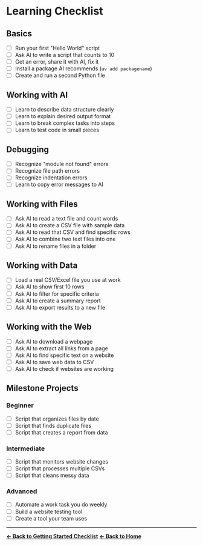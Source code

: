 # Learning Checklist

## Basics

- [ ] Run your first "Hello World" script
- [ ] Ask AI to write a script that counts to 10
- [ ] Get an error, share it with AI, fix it
- [ ] Install a package AI recommends (`uv add packagename`)
- [ ] Create and run a second Python file

## Working with AI

- [ ] Learn to describe data structure clearly
- [ ] Learn to explain desired output format
- [ ] Learn to break complex tasks into steps
- [ ] Learn to test code in small pieces

## Debugging

- [ ] Recognize "module not found" errors
- [ ] Recognize file path errors
- [ ] Recognize indentation errors
- [ ] Learn to copy error messages to AI

## Working with Files

- [ ] Ask AI to read a text file and count words
- [ ] Ask AI to create a CSV file with sample data
- [ ] Ask AI to read that CSV and find specific rows
- [ ] Ask AI to combine two text files into one
- [ ] Ask AI to rename files in a folder

## Working with Data

- [ ] Load a real CSV/Excel file you use at work
- [ ] Ask AI to show first 10 rows
- [ ] Ask AI to filter for specific criteria
- [ ] Ask AI to create a summary report
- [ ] Ask AI to export results to a new file

## Working with the Web

- [ ] Ask AI to download a webpage
- [ ] Ask AI to extract all links from a page
- [ ] Ask AI to find specific text on a website
- [ ] Ask AI to save web data to CSV
- [ ] Ask AI to check if websites are working

## Milestone Projects

### Beginner

- [ ] Script that organizes files by date
- [ ] Script that finds duplicate files
- [ ] Script that creates a report from data

### Intermediate

- [ ] Script that monitors website changes
- [ ] Script that processes multiple CSVs
- [ ] Script that cleans messy data

### Advanced

- [ ] Automate a work task you do weekly
- [ ] Build a website testing tool
- [ ] Create a tool your team uses

---
**[← Back to Getting Started Checklist](../getting-started.md)**
**[← Back to Home](../README.md)**
